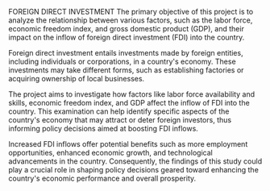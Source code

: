 FOREIGN DIRECT INVESTMENT
The primary objective of this project is to analyze the relationship between various factors, such as the labor force, economic freedom index, and gross domestic product (GDP), and their impact on the inflow of foreign direct investment (FDI) into the country.

Foreign direct investment entails investments made by foreign entities, including individuals or corporations, in a country's economy. These investments may take different forms, such as establishing factories or acquiring ownership of local businesses.

The project aims to investigate how factors like labor force availability and skills, economic freedom index, and GDP affect the inflow of FDI into the country. This examination can help identify specific aspects of the country's economy that may attract or deter foreign investors, thus informing policy decisions aimed at boosting FDI inflows.

Increased FDI inflows offer potential benefits such as more employment opportunities, enhanced economic growth, and technological advancements in the country. Consequently, the findings of this study could play a crucial role in shaping policy decisions geared toward enhancing the country's economic performance and overall prosperity.







